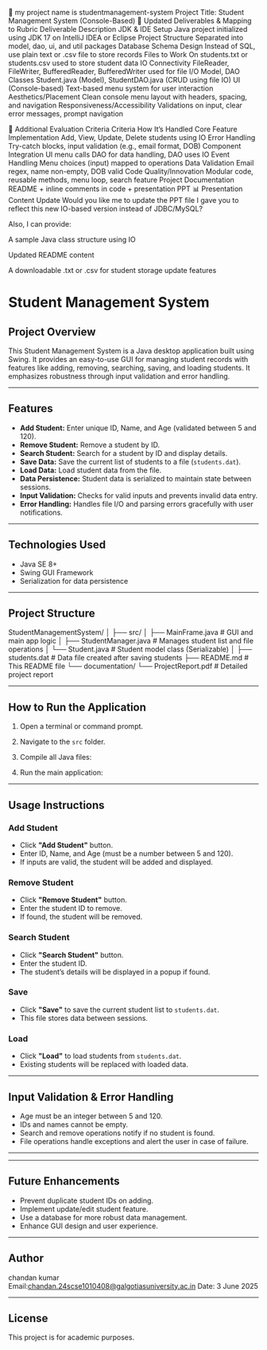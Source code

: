 🔧 my project name is  studentmanagement-system
Project Title: Student Management System (Console-Based)
📝 Updated Deliverables & Mapping to Rubric
Deliverable	Description
JDK & IDE Setup	Java project initialized using JDK 17 on IntelliJ IDEA or Eclipse
Project Structure	Separated into model, dao, ui, and util packages
Database Schema Design	Instead of SQL, use plain text or .csv file to store records
Files to Work On	students.txt or students.csv used to store student data
IO Connectivity	FileReader, FileWriter, BufferedReader, BufferedWriter used for file I/O
Model, DAO Classes	Student.java (Model), StudentDAO.java (CRUD using file IO)
UI (Console-based)	Text-based menu system for user interaction
Aesthetics/Placement	Clean console menu layout with headers, spacing, and navigation
Responsiveness/Accessibility	Validations on input, clear error messages, prompt navigation

🧠 Additional Evaluation Criteria
Criteria	How It’s Handled
Core Feature Implementation	Add, View, Update, Delete students using IO
Error Handling	Try-catch blocks, input validation (e.g., email format, DOB)
Component Integration	UI menu calls DAO for data handling, DAO uses IO
Event Handling	Menu choices (input) mapped to operations
Data Validation	Email regex, name non-empty, DOB valid
Code Quality/Innovation	Modular code, reusable methods, menu loop, search feature
Project Documentation	README + inline comments in code + presentation PPT
📊 Presentation Content Update
Would you like me to update the PPT file I gave you to reflect this new IO-based version instead of JDBC/MySQL?

Also, I can provide:

A sample Java class structure using IO

Updated README content

A downloadable .txt or .csv for student storage
update features 
# Student Management System

## Project Overview

This Student Management System is a Java desktop application built using Swing. It provides an easy-to-use GUI for managing student records with features like adding, removing, searching, saving, and loading students. It emphasizes robustness through input validation and error handling.

---

## Features

- **Add Student:** Enter unique ID, Name, and Age (validated between 5 and 120).
- **Remove Student:** Remove a student by ID.
- **Search Student:** Search for a student by ID and display details.
- **Save Data:** Save the current list of students to a file (`students.dat`).
- **Load Data:** Load student data from the file.
- **Data Persistence:** Student data is serialized to maintain state between sessions.
- **Input Validation:** Checks for valid inputs and prevents invalid data entry.
- **Error Handling:** Handles file I/O and parsing errors gracefully with user notifications.

---

## Technologies Used

- Java SE 8+
- Swing GUI Framework
- Serialization for data persistence

---

## Project Structure

StudentManagementSystem/
│
├── src/
│ ├── MainFrame.java # GUI and main app logic
│ ├── StudentManager.java # Manages student list and file operations
│ └── Student.java # Student model class (Serializable)
│
├── students.dat # Data file created after saving students
├── README.md # This README file
└── documentation/
└── ProjectReport.pdf # Detailed project report

---

## How to Run the Application

1. Open a terminal or command prompt.
2. Navigate to the `src` folder.
3. Compile all Java files:


4. Run the main application:



---

## Usage Instructions

### Add Student
- Click **"Add Student"** button.
- Enter ID, Name, and Age (must be a number between 5 and 120).
- If inputs are valid, the student will be added and displayed.

### Remove Student
- Click **"Remove Student"** button.
- Enter the student ID to remove.
- If found, the student will be removed.

### Search Student
- Click **"Search Student"** button.
- Enter the student ID.
- The student’s details will be displayed in a popup if found.

### Save
- Click **"Save"** to save the current student list to `students.dat`.
- This file stores data between sessions.

### Load
- Click **"Load"** to load students from `students.dat`.
- Existing students will be replaced with loaded data.

---

## Input Validation & Error Handling

- Age must be an integer between 5 and 120.
- IDs and names cannot be empty.
- Search and remove operations notify if no student is found.
- File operations handle exceptions and alert the user in case of failure.

---



---

## Future Enhancements

- Prevent duplicate student IDs on adding.
- Implement update/edit student feature.
- Use a database for more robust data management.
- Enhance GUI design and user experience.

---

## Author

chandan kumar  
Email:chandan.24scse1010408@galgotiasuniversity.ac.in 
Date: 3 June 2025

---

## License

This project is for academic purposes.


